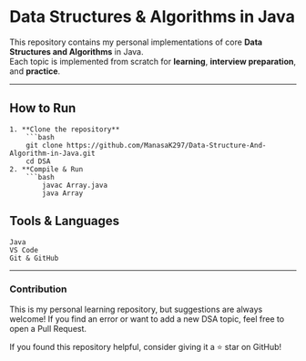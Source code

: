 #  Data Structures & Algorithms in Java

This repository contains my personal implementations of core **Data Structures and Algorithms** in Java.  
Each topic is implemented from scratch for **learning**, **interview preparation**, and **practice**.

---

##  How to Run

  	1. **Clone the repository**
   		```bash
   		git clone https://github.com/ManasaK297/Data-Structure-And-Algorithm-in-Java.git
   		cd DSA
  	2. **Compile & Run
  		```bash
    		javac Array.java
    		java Array

## Tools & Languages
  	Java 
  	VS Code 
  	Git & GitHub

---

### Contribution
This is my personal learning repository, but suggestions are always welcome!
If you find an error or want to add a new DSA topic, feel free to open a Pull Request.

If you found this repository helpful, consider giving it a ⭐ star on GitHub!
